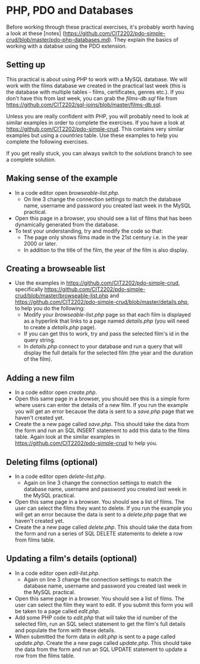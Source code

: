 
# PHP, PDO and Databases
Before working through these practical exercises, it's probably worth having a look at these [notes] (https://github.com/CIT2202/pdo-simple-crud/blob/master/pdo-php-databases.md). They explain the basics of working with a databse using the PDO extension. 

## Setting up
This practical is about using PHP to work with a MySQL database. We will work with the films database we created in the practical last week (this is the database with multiple tables - films, certificates, genres etc.). If you don't have this from last week, you can grab the  *films-db.sql* file from https://github.com/CIT2202/sql-joins/blob/master/films-db.sql.

Unless you are really confident with PHP, you will probably need to look at similar examples in order to complete the exercises. If you have a look at https://github.com/CIT2202/pdo-simple-crud. This contains very similar examples but using a *countries* table. Use these examples to help you complete the following exercises.

If you get really stuck, you can always switch to the *solutions* branch to see a complete solution.

## Making sense of the example
* In a code editor open *browseable-list.php*.
  * On line 3 change the connection settings to match the database name, username and password you created last week in the MySQL practical.
* Open this page in a browser, you should see a list of films that has been dynamically generated from the database.
* To test your understanding, try and modify the code so that:
  * The page only shows films made in the 21st century i.e. in the year 2000 or later. 
  * In addition to the title of the film, the year of the film is also display.
  
## Creating a browseable list
* Use the examples in https://github.com/CIT2202/pdo-simple-crud, specifically https://github.com/CIT2202/pdo-simple-crud/blob/master/browseable-list.php and https://github.com/CIT2202/pdo-simple-crud/blob/master/details.php, to help you do the following:
  * Modify your *browseable-list.php* page so that each film is displayed as a hyperlink that links to a page named *details.php* (you will need to create a *details.php* page).
  * If you can get this to work, try and pass the selected film's id in the query string.
  * In *details.php* connect to your database and run a query that will display the full details for the selected film (the year and the duration of the film).


## Adding a new film
* In a code editor open *create.php*.
* Open this same page in a browser, you should see this is a simple form where users can enter the details of a new film. If you run the example you will get an error because the data is sent to a *save.php* page that we haven't created yet.
* Create the a new page called *save.php*. This should take the data from the form and run an SQL INSERT statement to add this data to the films table.  Again look at the similar examples in https://github.com/CIT2202/pdo-simple-crud to help you.

## Deleting films  (optional)
* In a code editor open *delete-list.php*.
  * Again on line 3 change the connection settings to match the database name, username and password you created last week in the MySQL practical.
* Open this same page in a browser. You should see a list of films. The user can select the films they want to delete. If you run the example you will get an error because the data is sent to a *delete.php* page that we haven't created yet.
* Create the a new page called *delete.php*. This should take the data from the form and run a series of SQL DELETE statements to delete a row from films table.

## Updating a film's details (optional)
* In a code editor open *edit-list.php*.
  * Again on line 3 change the connection settings to match the database name, username and password you created last week in the MySQL practical.
* Open this same page in a browser. You should see a list of films. The user can select the film they want to edit. If you submit this form you will be taken to a page called *edit.php*.
* Add some PHP code to *edit.php* that will take the id number of the selected film, run an SQL select statement to get the film's full details and populate the form with these details.
* When submitted the form data in *edit.php* is sent to a page called *update.php*. Create the a new page called *update.php*. This should take the data from the form and run an SQL UPDATE statement to update a row from the films table.
